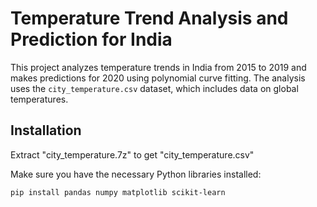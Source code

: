 # Temperature Trend Analysis and Prediction for India

This project analyzes temperature trends in India from 2015 to 2019 and makes predictions for 2020 using polynomial curve fitting. The analysis uses the `city_temperature.csv` dataset, which includes data on global temperatures.

## Installation

Extract "city_temperature.7z" to get "city_temperature.csv"

Make sure you have the necessary Python libraries installed:

```bash
pip install pandas numpy matplotlib scikit-learn

